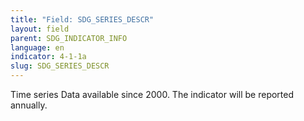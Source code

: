 ```yaml
---
title: "Field: SDG_SERIES_DESCR"
layout: field
parent: SDG_INDICATOR_INFO
language: en
indicator: 4-1-1a
slug: SDG_SERIES_DESCR
---
```

Time series
Data available since 2000. The indicator will be reported annually.